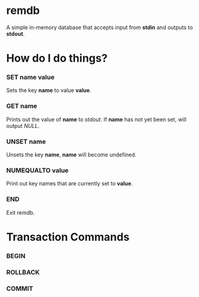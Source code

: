 # remdb

A simple in-memory database that accepts input from **stdin** and outputs to **stdout**.

# How do I do things?

### SET name value
Sets the key **name** to value **value**.

### GET name
Prints out the value of **name** to *stdout*. If **name** has not yet been set, will output *NULL*.

### UNSET name
Unsets the key **name**, **name** will become undefined.

### NUMEQUALTO value
Print out key names that are currently set to **value**.

### END
Exit remdb.


# Transaction Commands

### BEGIN

### ROLLBACK

### COMMIT
